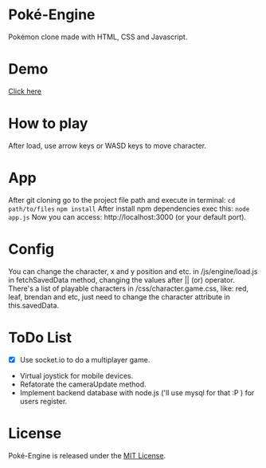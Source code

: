 # Poké-Engine
Pokémon clone made with HTML, CSS and Javascript.

# Demo
[Click here](https://pokengine.herokuapp.com/)

# How to play
After load, use arrow keys or WASD keys to move character.

# App
After git cloning go to the project file path and execute in terminal:
```cd path/to/files```
```npm install```
After install npm dependencies exec this:
```node app.js```
Now you can access: http://localhost:3000 (or your default port).

# Config
You can change the character, x and y position and etc. in /js/engine/load.js in fetchSavedData method, changing the values after || (or) operator.
There's a list of playable characters in /css/character.game.css, like: red, leaf, brendan and etc, just need to change the character attribute in this.savedData.

# ToDo List
- [x] Use socket.io to do a multiplayer game.
- Virtual joystick for mobile devices.
- Refatorate the cameraUpdate method.
- Implement backend database with node.js ('ll use mysql for that :P ) for users register.

# License
Poké-Engine is released under the [MIT License](https://opensource.org/licenses/MIT).
